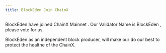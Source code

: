 ```yaml
---
title: BlockEden Join ChainX
---
```


BlockEden have joined ChainX Mainnet . Our Validator Name is BlockEden , please vote for us.

BlockEden as an independent block producer, will make our do our best to protect the healthe of the ChainX.





